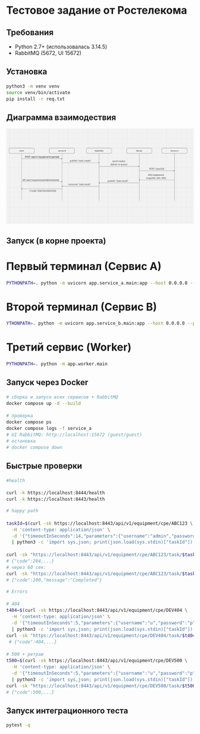 # Тестовое задание от Ростелекома

## Требования

- Python 2.7+ (использовалась 3.14.5)
- RabbitMQ (5672, UI 15672)

## Установка
```bash
python3 -m venv venv
source venv/bin/activate
pip install -r req.txt
```

## Диаграмма взаимодествия
![Diagram](docs/dgrm.png)

## Запуск (в корне проекта)

# Первый терминал (Сервис А)
```bash
PYTHONPATH=. python -m uvicorn app.service_a.main:app --host 0.0.0.0 --port 8444 --ssl-certfile ./cert.pem --ssl-keyfile ./key.pem
```
# Второй терминал (Сервис В)
```bash
YTHONPATH=. python -m uvicorn app.service_b.main:app --host 0.0.0.0 --port 8443 --ssl-certfile ./cert.pem --ssl-keyfile ./key.pem
```
# Третий сервис (Worker)
```bash
PYTHONPATH=. python -m app.worker.main
```

## Запуск через Docker
```bash
# сборка и запуск всех сервисов + RabbitMQ
docker compose up -d --build

# проверка
docker compose ps
docker compose logs -f service_a
# UI RabbitMQ: http://localhost:15672 (guest/guest)
# остановка
# docker compose down
```

## Быстрые проверки

```bash
#health

curl -k https://localhost:8444/health
curl -k https://localhost:8443/health
```

```bash
# happy path

taskId=$(curl -sk https://localhost:8443/api/v1/equipment/cpe/ABC123 \
  -H 'content-type: application/json' \
  -d '{"timeoutInSeconds":14,"parameters":{"username":"admin","password":"admin","interfaces":[1,2,3]}}' \
  | python3 -c 'import sys,json; print(json.load(sys.stdin)["taskId"])')
  
curl -sk "https://localhost:8443/api/v1/equipment/cpe/ABC123/task/$taskId"
# {"code":204,...}
# через 60 сек:
curl -sk "https://localhost:8443/api/v1/equipment/cpe/ABC123/task/$taskId"
# {"code":200,"message":"Completed"}
```

```bash
# Errors

# 404
t404=$(curl -sk https://localhost:8443/api/v1/equipment/cpe/DEV404 \
  -H 'content-type: application/json' \
  -d '{"timeoutInSeconds":5,"parameters":{"username":"u","password":"p","interfaces":[1]}}' \
  | python3 -c 'import sys,json; print(json.load(sys.stdin)["taskId"])')
curl -sk "https://localhost:8443/api/v1/equipment/cpe/DEV404/task/$t404"    
 # {"code":404,...}

# 500 + ретраи
t500=$(curl -sk https://localhost:8443/api/v1/equipment/cpe/DEV500 \
  -H 'content-type: application/json' \
  -d '{"timeoutInSeconds":5,"parameters":{"username":"u","password":"p","interfaces":[1]}}' \
  | python3 -c 'import sys,json; print(json.load(sys.stdin)["taskId"])')
curl -sk "https://localhost:8443/api/v1/equipment/cpe/DEV500/task/$t500"     
# {"code":500,...}
```

## Запуск интеграционного теста
```bash
pytest -q
```


